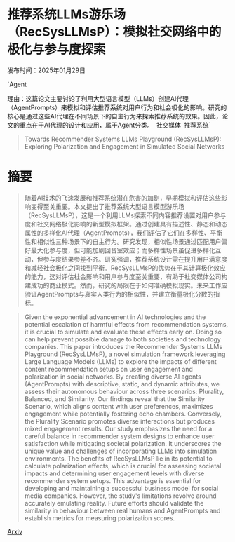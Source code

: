 # 推荐系统LLMs游乐场（RecSysLLMsP）：模拟社交网络中的极化与参与度探索

发布时间：2025年01月29日

`Agent

理由：这篇论文主要讨论了利用大型语言模型（LLMs）创建AI代理（AgentPrompts）来模拟和评估推荐系统对用户行为和社会极化的影响。研究的核心是通过这些AI代理在不同场景下的自主行为来探索推荐系统的效果。因此，论文的重点在于AI代理的设计和应用，属于Agent分类。` `社交媒体` `推荐系统`

> Towards Recommender Systems LLMs Playground (RecSysLLMsP): Exploring Polarization and Engagement in Simulated Social Networks

# 摘要

> 随着AI技术的飞速发展和推荐系统潜在危害的加剧，早期模拟和评估这些影响变得至关重要。本文提出了推荐系统大型语言模型游乐场（RecSysLLMsP），这是一个利用LLMs探索不同内容推荐设置对用户参与度和社交网络极化影响的新型模拟框架。通过创建具有描述性、静态和动态属性的多样化AI代理（AgentPrompts），我们评估了它们在多样性、平衡性和相似性三种场景下的自主行为。研究发现，相似性场景通过匹配用户偏好最大化参与度，但可能加剧回音室效应；而多样性场景虽促进多样化互动，但参与度结果参差不齐。研究强调，推荐系统设计需在提升用户满意度和减轻社会极化之间找到平衡。RecSysLLMsP的优势在于其计算极化效应的能力，这对评估社会影响和用户参与度至关重要，有助于社交媒体公司构建成功的商业模式。然而，研究的局限在于如何准确模拟现实。未来工作应验证AgentPrompts与真实人类行为的相似性，并建立衡量极化分数的指标。

> Given the exponential advancement in AI technologies and the potential escalation of harmful effects from recommendation systems, it is crucial to simulate and evaluate these effects early on. Doing so can help prevent possible damage to both societies and technology companies. This paper introduces the Recommender Systems LLMs Playground (RecSysLLMsP), a novel simulation framework leveraging Large Language Models (LLMs) to explore the impacts of different content recommendation setups on user engagement and polarization in social networks. By creating diverse AI agents (AgentPrompts) with descriptive, static, and dynamic attributes, we assess their autonomous behaviour across three scenarios: Plurality, Balanced, and Similarity. Our findings reveal that the Similarity Scenario, which aligns content with user preferences, maximizes engagement while potentially fostering echo chambers. Conversely, the Plurality Scenario promotes diverse interactions but produces mixed engagement results. Our study emphasizes the need for a careful balance in recommender system designs to enhance user satisfaction while mitigating societal polarization. It underscores the unique value and challenges of incorporating LLMs into simulation environments. The benefits of RecSysLLMsP lie in its potential to calculate polarization effects, which is crucial for assessing societal impacts and determining user engagement levels with diverse recommender system setups. This advantage is essential for developing and maintaining a successful business model for social media companies. However, the study's limitations revolve around accurately emulating reality. Future efforts should validate the similarity in behaviour between real humans and AgentPrompts and establish metrics for measuring polarization scores.

[Arxiv](https://arxiv.org/abs/2502.00055)